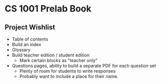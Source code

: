 # CS 1001 Prelab Book

## Project Wishlist

- Table of contents
- Build an index
- Glossary
- Build teacher edition / student edition
    - Mark certain blocks as "teacher only"
- Questions pages, ability to build a separate PDF for each question set
    - Plenty of room for students to write responses
    - Probably want to include a place for their name.
